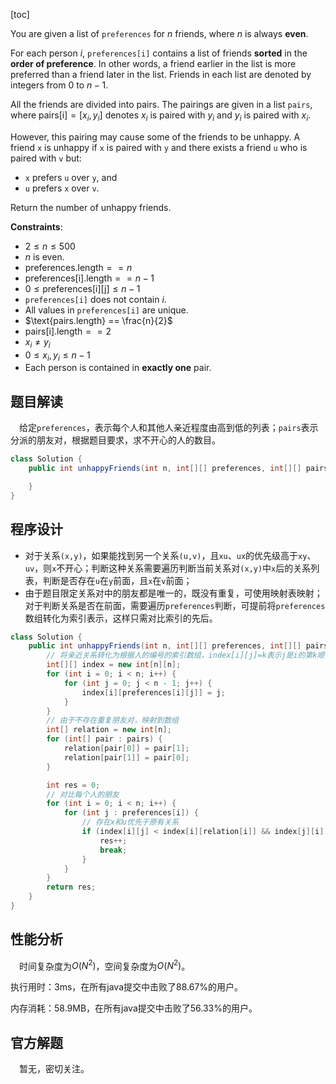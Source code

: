 [toc]

You are given a list of `preferences` for $n$ friends, where $n$ is always **even**.

For each person $i$, `preferences[i]` contains a list of friends **sorted** in the **order of preference**. In other words, a friend earlier in the list is more preferred than a friend later in the list. Friends in each list are denoted by integers from $0$ to $n-1$.

All the friends are divided into pairs. The pairings are given in a list `pairs`, where $\text{pairs[i]} = [x_i, y_i]$ denotes $x_i$ is paired with $y_i$ and $y_i$ is paired with $x_i$.

However, this pairing may cause some of the friends to be unhappy. A friend `x` is unhappy if `x` is paired with `y` and there exists a friend `u` who is paired with `v` but:

* `x` prefers `u` over `y`, and
* `u` prefers `x` over `v`.

Return the number of unhappy friends.



**Constraints**:

* $2 \le n \le 500$
* $n$ is even.
* $\text{preferences.length} == n$
* $\text{preferences[i].length} == n - 1$
* $0 \le \text{preferences[i][j]} \le n - 1$
* `preferences[i]` does not contain $i$.
* All values in `preferences[i]` are unique.
* $\text{pairs.length} == \frac{n}{2}$
* $\text{pairs[i].length} == 2$
* $x_i \ne y_i$
* $0 \le x_i, y_i \le n - 1$
* Each person is contained in **exactly one** pair.



## 题目解读

&emsp;给定`preferences`，表示每个人和其他人亲近程度由高到低的列表；`pairs`表示分派的朋友对，根据题目要求，求不开心的人的数目。

```java
class Solution {
    public int unhappyFriends(int n, int[][] preferences, int[][] pairs) {

    }
}
```

## 程序设计

* 对于关系`(x,y)`，如果能找到另一个关系`(u,v)`，且`xu`、`ux`的优先级高于`xy`、`uv`，则`x`不开心；判断这种关系需要遍历判断当前关系对`(x,y)`中`x`后的关系列表，判断是否存在`u`在`y`前面，且`x`在`v`前面；
* 由于题目限定关系对中的朋友都是唯一的，既没有重复，可使用映射表映射；对于判断关系是否在前面，需要遍历`preferences`判断，可提前将`preferences`数组转化为索引表示，这样只需对比索引的先后。

```java
class Solution {
    public int unhappyFriends(int n, int[][] preferences, int[][] pairs) {
        // 将亲近关系转化为根据人的编号的索引数组，index[i][j]=k表示j是i的第k顺位的朋友
        int[][] index = new int[n][n];
        for (int i = 0; i < n; i++) {
            for (int j = 0; j < n - 1; j++) {
                index[i][preferences[i][j]] = j;
            }
        }
        // 由于不存在重复朋友对，映射到数组
        int[] relation = new int[n];
        for (int[] pair : pairs) {
            relation[pair[0]] = pair[1];
            relation[pair[1]] = pair[0];
        }

        int res = 0;
        // 对比每个人的朋友
        for (int i = 0; i < n; i++) {
            for (int j : preferences[i]) {
                // 存在x和u优先于原有关系
                if (index[i][j] < index[i][relation[i]] && index[j][i] < index[j][relation[j]]) {
                    res++;
                    break;
                }
            }
        }
        return res;
    }
}
```

## 性能分析

&emsp;时间复杂度为$O(N^2)$，空间复杂度为$O(N^2)$。

执行用时：3ms，在所有java提交中击败了88.67%的用户。

内存消耗：58.9MB，在所有java提交中击败了56.33%的用户。

## 官方解题

&emsp;暂无，密切关注。